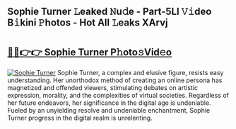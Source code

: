 ## Sophie Turner 𝙻eaked 𝙽u𝚍e - Part-5Ll 𝚅𝚒deo B𝚒kini 𝙿hotos - Hot All 𝙻eaks XArvj

# <h2><a href="http://ld4kdp.urlbe.top/?page=Sophie+Turner">🔗🔗👉👉 Sophie Turner P𝚑oto𝚜Vid𝚎o</a></h2>

[![Sophie Turner](https://i.imgur.com/eBuTRDB.gif)](http://ld4kdp.urlbe.top/?page=Sophie+Turner)
Sophie Turner, a complex and elusive figure, resists easy understanding. Her unorthodox method of creating an online persona has magnetized and offended viewers, stimulating debates on artistic expression, morality, and the complexities of virtual societies. Regardless of her future endeavors, her significance in the digital age is undeniable. Fueled by an unyielding resolve and undeniable enchantment, Sophie Turner progress in the digital realm is unrelenting.
